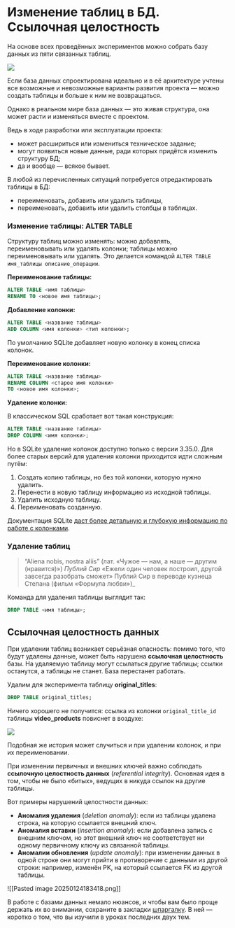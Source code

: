 # Изменение таблиц в БД. Ссылочная целостность

На основе всех проведённых экспериментов можно собрать базу данных из пяти связанных таблиц.

![](https://pictures.s3.yandex.net/resources/S02_234_1678067370.png)

Если база данных спроектирована идеально и в её архитектуре учтены все возможные и невозможные варианты развития проекта — можно создать таблицы и больше к ним не возвращаться.

Однако в реальном мире база данных — это живая структура, она может расти и изменяться вместе с проектом.

Ведь в ходе разработки или эксплуатации проекта:

- может расшириться или измениться техническое задание;
- могут появиться новые данные, ради которых придётся изменить структуру БД;
- да и вообще — всякое бывает.

В любой из перечисленных ситуаций потребуется отредактировать таблицы в БД:

- переименовать, добавить или удалить таблицы,
- переименовать, добавить или удалить столбцы в таблицах.

### Изменение таблицы: ALTER TABLE

Структуру таблиц можно изменять: можно добавлять, переименовывать или удалять колонки; таблицы можно переименовывать или удалять. Это делается командой `ALTER TABLE имя_таблицы описание_операции`.

**Переименование таблицы:**

```sql
ALTER TABLE <имя таблицы>
RENAME TO <новое имя таблицы>; 
```

**Добавление колонки:**

```sql
ALTER TABLE <название таблицы> 
ADD COLUMN <имя колонки> <тип колонки>; 
```

По умолчанию SQLite добавляет новую колонку в конец списка колонок.

**Переименование колонки:**

```sql
ALTER TABLE <название таблицы>
RENAME COLUMN <старое имя колонки>
TO <новое имя колонки>; 
```

**Удаление колонки:**

В классическом SQL сработает вот такая конструкция:

```sql
ALTER TABLE <название таблицы>
DROP COLUMN <имя колонки>; 
```

Но в SQLite удаление колонок доступно только с версии 3.35.0. Для более старых версий для удаления колонки приходится идти сложным путём:

1. Создать копию таблицы, но без той колонки, которую нужно удалить.
2. Перенести в новую таблицу информацию из исходной таблицы.
3. Удалить исходную таблицу.
4. Переименовать созданную.

Документация SQLite [даст более детальную и глубокую информацию по работе с колонками](https://www.sqlite.org/lang_altertable.html).

### Удаление таблиц

> “Aliena nobis, nostra aliis” (лат. «Чужое — нам, а наше — другим (нравится)») _Публий Сир_
> «Ежели один человек построил, другой завсегда разобрать сможет»
> Публий Сир в переводе кузнеца Степана (фильм «Формула любви»)_

Команда для удаления таблицы выглядит так:

```sql
DROP TABLE <имя таблицы>; 
```

## Ссылочная целостность данных

При удалении таблиц возникает серьёзная опасность: помимо того, что будут удалены данные, может быть нарушена **ссылочная целостность** базы. На удаляемую таблицу могут ссылаться другие таблицы; ссылки останутся, а таблицы не станет. База перестанет работать.

Удалим для эксперимента таблицу **original_titles**:

```sql
DROP TABLE original_titles; 
```

Ничего хорошего не получится: ссылка из колонки `original_title_id` таблицы **video_products** повиснет в воздухе:

![](https://pictures.s3.yandex.net/resources/S02_235_1678067517.png)

Подобная же история может случиться и при удалении колонок, и при их переименовании.

При изменении первичных и внешних ключей важно соблюдать **ссылочную целостность данных** (_referential integrity_). Основная идея в том, чтобы не было «битых», ведущих в никуда ссылок на другие таблицы.

Вот примеры нарушений целостности данных:

- **Аномалия удаления** (_deletion anomaly_): если из таблицы удалена строка, на которую ссылается внешний ключ.
- **Аномалия вставки** (_insertion anomaly_): если добавлена запись с внешним ключом, но этот внешний ключ не соответствует ни одному первичному ключу из связанной таблицы.
- **Аномалии обновления** (_update anomaly_): при изменении данных в одной строке они могут прийти в противоречие с данными из другой строки: например, изменён PK, на который ссылается FK из другой таблицы.


![[Pasted image 20250124183418.png]]

В работе с базами данных немало нюансов, и чтобы вам было проще держать их во внимании, сохраните в закладки [шпаргалку](https://code.s3.yandex.net/Python-dev/cheatsheets/028-sql-shpora/028-sql-shpora.html). В ней — коротко о том, что вы изучили в уроках последних двух тем.